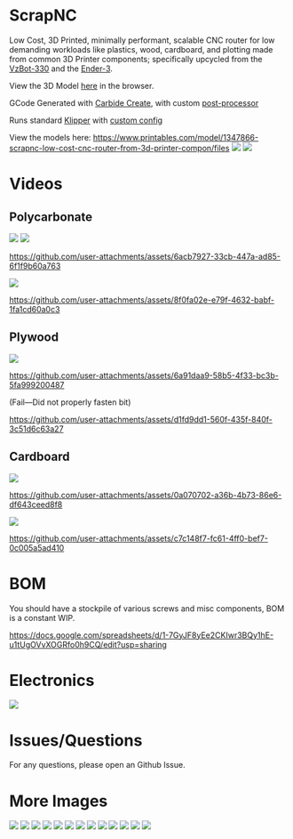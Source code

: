# ScrapNC

Low Cost, 3D Printed, minimally performant, scalable CNC router for low demanding workloads like plastics, wood, cardboard, and plotting made from common 3D Printer components; specifically upcycled from the [VzBot-330](https://github.com/VzBoT3D/VzBoT-Vz330) and the [Ender-3](https://github.com/Creality3DPrinting/Ender-3).

View the 3D Model [here](https://cad.onshape.com/documents/cc222f90ad821ffcf8e9cb61/w/239149645e138bc8923f3c63/e/6d84ac4b2727319282d79423?renderMode=0&uiState=6869555bff38e35b7b48547f) in the browser.

GCode Generated with [Carbide Create](https://carbide3d.com/carbidecreate/), with custom [post-processor](CarbideCreatePostProcessor/scrapnc.post)

Runs standard [Klipper](https://github.com/Klipper3d/klipper) with [custom config](KlipperConfig)

View the models here: https://www.printables.com/model/1347866-scrapnc-low-cost-cnc-router-from-3d-printer-compon/files
![](Media/ScrapNC.png)
![](Media/cover.jpeg)

# Videos

## Polycarbonate

![](Media/polycarbonate_image1.jpeg)
![](Media/polycarbonate_image2.jpeg)

https://github.com/user-attachments/assets/6acb7927-33cb-447a-ad85-6f1f9b60a763

![](Media/polycarbonate_image3.jpeg)


https://github.com/user-attachments/assets/8f0fa02e-e79f-4632-babf-1fa1cd60a0c3



## Plywood

![](Media/plywood_image1.jpeg)



https://github.com/user-attachments/assets/6a91daa9-58b5-4f33-bc3b-5fa999200487


(Fail—Did not properly fasten bit)


https://github.com/user-attachments/assets/d1fd9dd1-560f-435f-840f-3c51d6c63a27


## Cardboard

![](Media/cardboard_image1.jpeg)


https://github.com/user-attachments/assets/0a070702-a36b-4b73-86e6-df643ceed8f8



![](Media/cardboard_image2.jpeg)


https://github.com/user-attachments/assets/c7c148f7-fc61-4ff0-bef7-0c005a5ad410


# BOM

You should have a stockpile of various screws and misc components, BOM is a constant WIP.

https://docs.google.com/spreadsheets/d/1-7GyJF8yEe2CKIwr3BQy1hE-u1tUgOVvXOGRfo0h9CQ/edit?usp=sharing

# Electronics

![](Media/electronics.jpg)

# Issues/Questions

For any questions, please open an Github Issue.

# More Images

![](Media/_DSC4140.jpeg) ![](Media/_DSC4146.jpeg) ![](Media/_DSC4149.jpeg) ![](Media/IMG_8117.jpeg) ![](Media/IMG_8587.jpeg) ![](Media/IMG_8586.jpeg) ![](Media/IMG_8883.jpeg) ![](Media/IMG_8878.jpeg) ![](Media/IMG_8874.jpeg) ![](Media/IMG_8873.jpeg) ![](Media/IMG_8869.jpeg) ![](Media/IMG_9172.jpeg) ![](Media/IMG_9161.jpeg)

